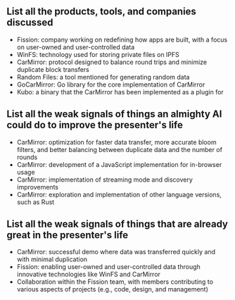 ## List all the products, tools, and companies discussed
- Fission: company working on redefining how apps are built, with a focus on user-owned and user-controlled data
- WinFS: technology used for storing private files on IPFS
- CarMirror: protocol designed to balance round trips and minimize duplicate block transfers
- Random Files: a tool mentioned for generating random data
- GoCarMirror: Go library for the core implementation of CarMirror
- Kubo: a binary that the CarMirror has been implemented as a plugin for

## List all the weak signals of things an almighty AI could do to improve the presenter's life
- CarMirror: optimization for faster data transfer, more accurate bloom filters, and better balancing between duplicate data and the number of rounds
- CarMirror: development of a JavaScript implementation for in-browser usage
- CarMirror: implementation of streaming mode and discovery improvements
- CarMirror: exploration and implementation of other language versions, such as Rust

## List all the weak signals of things that are already great in the presenter's life
- CarMirror: successful demo where data was transferred quickly and with minimal duplication
- Fission: enabling user-owned and user-controlled data through innovative technologies like WinFS and CarMirror
- Collaboration within the Fission team, with members contributing to various aspects of projects (e.g., code, design, and management)